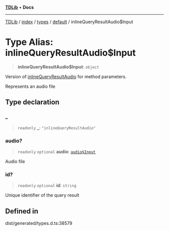 [**TDLib**](../../../../../../README.md) • **Docs**

***

[TDLib](../../../../../../modules.md) / [index](../../../../../README.md) / [types](../../../README.md) / [default](../README.md) / inlineQueryResultAudio$Input

# Type Alias: inlineQueryResultAudio$Input

> **inlineQueryResultAudio$Input**: `object`

Version of [inlineQueryResultAudio](inlineQueryResultAudio.md) for method parameters.

Represents an audio file

## Type declaration

### \_

> `readonly` **\_**: `"inlineQueryResultAudio"`

### audio?

> `readonly` `optional` **audio**: [`audio$Input`](audio$Input-1.md)

Audio file

### id?

> `readonly` `optional` **id**: `string`

Unique identifier of the query result

## Defined in

dist/generated/types.d.ts:38579
